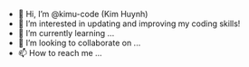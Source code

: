 - 👋 Hi, I’m @kimu-code (Kim Huynh)
- 👀 I’m interested in updating and improving my coding skills!
- 🌱 I’m currently learning ...
- 💞️ I’m looking to collaborate on ...
- 📫 How to reach me ...

<!---
kimu-code/kimu-code is a ✨ special ✨ repository because its `README.md` (this file) appears on your GitHub profile.
You can click the Preview link to take a look at your changes.
--->
